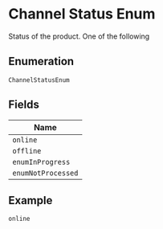 
# Channel Status Enum

Status of the product. One of the following

## Enumeration

`ChannelStatusEnum`

## Fields

| Name |
|  --- |
| `online` |
| `offline` |
| `enumInProgress` |
| `enumNotProcessed` |

## Example

```
online
```

